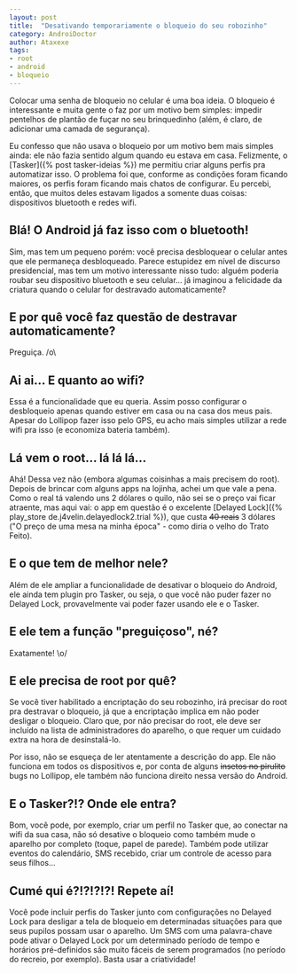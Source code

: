 ```yaml
---
layout: post
title:  "Desativando temporariamente o bloqueio do seu robozinho"
category: AndroiDoctor
author: Ataxexe
tags:
- root
- android
- bloqueio
---
```


Colocar uma senha de bloqueio no celular é uma boa ideia. O bloqueio é interessante e muita gente o faz por um motivo bem simples: impedir pentelhos de plantão de fuçar no seu brinquedinho (além, é claro, de adicionar uma camada de segurança).

Eu confesso que não usava o bloqueio por um motivo bem mais simples ainda: ele não fazia sentido algum quando eu estava em casa. Felizmente, o [Tasker]({% post tasker-ideias %}) me permitiu criar alguns perfis pra automatizar isso. O problema foi que, conforme as condições foram ficando maiores, os perfis foram ficando mais chatos de configurar. Eu percebi, então, que muitos deles estavam ligados a somente duas coisas: dispositivos bluetooth e redes wifi.

## Blá! O Android já faz isso com o bluetooth!

Sim, mas tem um pequeno porém: você precisa desbloquear o celular antes que ele permaneça desbloqueado. Parece estupidez em nível de discurso presidencial, mas tem um motivo interessante nisso tudo: alguém poderia roubar seu dispositivo bluetooth e seu celular... já imaginou a felicidade da criatura quando o celular for destravado automaticamente?

## E por quê você faz questão de destravar automaticamente?

Preguiça. /o\\

## Ai ai... E quanto ao wifi?

Essa é a funcionalidade que eu queria. Assim posso configurar o desbloqueio apenas quando estiver em casa ou na casa dos meus pais. Apesar do Lollipop fazer isso pelo GPS, eu acho mais simples utilizar a rede wifi pra isso (e economiza bateria também).

## Lá vem o root... lá lá lá...

Ahá! Dessa vez não (embora algumas coisinhas a mais precisem do root). Depois de brincar com alguns apps na lojinha, achei um que vale a pena. Como o real tá valendo uns 2 dólares o quilo, não sei se o preço vai ficar atraente, mas aqui vai: o app em questão é o excelente [Delayed Lock]({% play_store de.j4velin.delayedlock2.trial %}), que custa ~~40 reais~~ 3 dólares ("O preço de uma mesa na minha época" - como diria o velho do Trato Feito).

## E o que tem de melhor nele?

Além de ele ampliar a funcionalidade de desativar o bloqueio do Android, ele ainda tem plugin pro Tasker, ou seja, o que você não puder fazer no Delayed Lock, provavelmente vai poder fazer usando ele e o Tasker.

## E ele tem a função "preguiçoso", né?

Exatamente! \\o/

## E ele precisa de root por quê?

Se você tiver habilitado a encriptação do seu robozinho, irá precisar do root pra destravar o bloqueio, já que a encriptação implica em não poder desligar o bloqueio. Claro que, por não precisar do root, ele deve ser incluído na lista de administradores do aparelho, o que requer um cuidado extra na hora de desinstalá-lo.

Por isso, não se esqueça de ler atentamente a descrição do app. Ele não funciona em todos os dispositivos e, por conta de alguns ~~insetos no pirulito~~ bugs no Lollipop, ele também não funciona direito nessa versão do Android.

## E o Tasker?!? Onde ele entra?

Bom, você pode, por exemplo, criar um perfil no Tasker que, ao conectar na wifi da sua casa, não só desative o bloqueio como também mude o aparelho por completo (toque, papel de parede). Também pode utilizar eventos do calendário, SMS recebido, criar um controle de acesso para seus filhos...

## Cumé qui é?!?!?!?! Repete aí!

Você pode incluir perfis do Tasker junto com configurações no Delayed Lock para desligar a tela de bloqueio em determinadas situações para que seus pupilos possam usar o aparelho. Um SMS com uma palavra-chave pode ativar o Delayed Lock por um determinado período de tempo e horários pré-definidos são muito fáceis de serem programados (no período do recreio, por exemplo). Basta usar a criatividade!